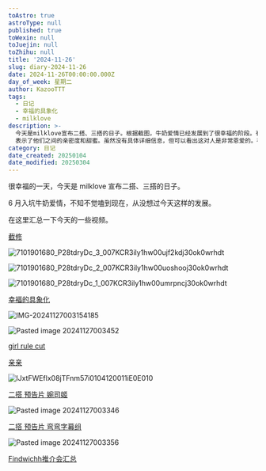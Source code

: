 ```yaml
---
toAstro: true
astroType: null
published: true
toWexin: null
toJuejin: null
toZhihu: null
title: '2024-11-26'
slug: diary-2024-11-26
date: 2024-11-26T00:00:00.000Z
day_of_week: 星期二
author: KazooTTT
tags:
  - 日记
  - 幸福的具象化
  - milklove
description: >-
  今天是milklove宣布二搭、三搭的日子。根据截图，牛奶爱情已经发展到了很幸福的阶段。有许多视频和 GIFs
  表示了他们之间的亲密度和甜蜜。虽然没有具体详细信息，但可以看出这对人是非常恩爱的。在这里汇总了一些关键的视频和截图，展示了milklove的幸福感和关怀。
category: 日记
date_created: 20250104
date_modified: 20250304
---
```


很幸福的一天，今天是 milklove 宣布二搭、三搭的日子。

6 月入坑牛奶爱情，不知不觉嗑到现在，从没想过今天这样的发展。

在这里汇总一下今天的一些视频。

[截修](<https://weibo.com/7101901680/P28tdryDc#comment>)

![7101901680_P28tdryDc_3_007KCR3ily1hw00ujf2kdj30ok0wrhdt](<https://pictures.kazoottt.top/2024/11/20241127-146e50893c94f9353d1dc1b4fb57cf9f.jpg>)

![7101901680_P28tdryDc_2_007KCR3ily1hw00uoshooj30ok0wrhdt](<https://pictures.kazoottt.top/2024/11/20241127-2fbf4d6dd6bfbab6f90dc9bb07616302.jpg>)

![7101901680_P28tdryDc_1_007KCR3ily1hw00umrpncj30ok0wrhdt](<https://pictures.kazoottt.top/2024/11/20241127-5ccf20fa63efa8c2cbb5fb96f24a9165.jpg>)

[幸福的具象化](<https://weibo.com/6083416567/P28jkx9MS#comment>)

![IMG-20241127003154185](<https://pictures.kazoottt.top/2024/11/20241127-116eefa7b7e4f45a768949a17c5eb2e1.gif>)

![Pasted image 20241127003452](<https://pictures.kazoottt.top/2024/11/20241127-05fca095f483c27c58e0f5b092b3d69a.png>)

[girl rule cut](<https://weibo.com/1750538651/P27NfAOja#comment>)

[亲亲](<https://weibo.com/1825971940/P288xfVxF#comment>)

![lJxtFWEflx08jTFnm57i0104120011iE0E010](<https://pictures.kazoottt.top/2024/11/20241127-3f6f17edcb438269258e15de9e0a885d.gif>)

[二搭 预告片 婉司姬](<https://weibo.com/1753015991/P27pq9oJU#comment>)

![Pasted image 20241127003346](<https://pictures.kazoottt.top/2024/11/20241127-cec219a8dbcaef9195964df8a2775832.png>)

[二搭 预告片 弯弯字幕组](<https://weibo.com/7392264056/P27lQtUnd#comment>)

![Pasted image 20241127003356](<https://pictures.kazoottt.top/2024/11/20241127-80e0bb6d50b0e8356ea53361e771365a.png>)

[Findwichh推介会汇总](<https://weibo.com/6613951279/P29c7fgx9#comment>)

